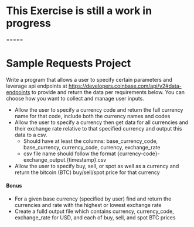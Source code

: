 # This Exercise is still a work in progress

=====

# Sample Requests Project

Write a program that allows a user to specify certain parameters and leverage api endpoints at https://developers.coinbase.com/api/v2#data-endpoints to provide and return the data per requirements below. You can choose how you want to collect and manage user inputs.

* Allow the user to specify a currency code and return the full currency name for that code, include both the currency names and codes
* Allow the user to specify a currency then get data for all currencies and their exchange rate relative to that specified currency and output this data to a csv.
    * Should have at least the columns: base_currency_code, base_currency, currency_code, currency, exchange_rate
    * csv file name should follow the format {currency-code}-exchange_output.{timestamp}.csv
* Allow the user to specify buy, sell, or spot as well as a currency and return the bitcoin (BTC) buy/sell/spot price for that currency

#### Bonus
* For a given base currency (specified by user) find and return the currencies and rate with the highest or lowest exchange rate
* Create a fulld output file which contains currency, currency_code, exchange_rate for USD, and each of buy, sell, and spot BTC prices
